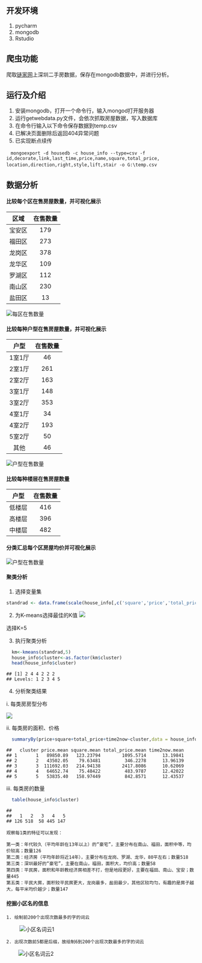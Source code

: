 ## 开发环境
 1. pycharm
 2. mongodb
 3. Rstudio
## 爬虫功能

爬取[链家网](https://sz.lianjia.com/ershoufang/)上深圳二手房数据，保存在mongodb数据中，并进行分析。

## 运行及介绍

 1. 安装mongodb，打开一个命令行，输入mongod打开服务器
 2. 运行getwebdata.py文件，会依次抓取房屋数据，写入数据库
 3. 在命令行输入以下命令保存数据到temp.csv
 4. 已解决页面删除后返回404异常问题
 5. 已实现断点续传

    `mongoexport -d housedb -c house_info --type=csv -f  
    id,decorate,link,last_time,price,name,square,total_price,
    location,direction,right,style,lift,stair -o G:\temp.csv`
    
## 数据分析
#### 比较每个区在售房屋数量，并可视化展示
 
| 区域 | 在售数量 |
| :-: | :-: |
|    宝安区 | 179 |
|    福田区 | 273 |
|    龙岗区 | 378 |
|    龙华区 | 109 |
|    罗湖区 | 112 |
|    南山区 | 230 |
|    盐田区 |  13 |

![每区在售数量](https://github.com/hiyaojie/python/raw/master/imgs/Rplot05.png)
#### 比较每种户型在售房屋数量，并可视化展示
| 户型 | 在售数量 |
| :-: | :-: |
| 1室1厅 |  46 |
| 2室1厅 | 261 |
| 2室2厅 | 163 |
| 3室1厅 | 148 |
| 3室2厅 | 353 |
| 4室1厅 |  34 |
| 4室2厅 | 193 |
| 5室2厅 |  50 |
| 其他 |  46 |

![户型在售数量](https://github.com/hiyaojie/python/raw/master/imgs/Rplot04.png)

#### 比较每种楼层在售房屋数量
| 户型 | 在售数量 |
| :-: | :-: |
| 低楼层 | 416 |
| 高楼层 | 396 |
| 中楼层 | 482 |

#### 分类汇总每个区房屋均价并可视化展示

![户型在售数量](https://github.com/hiyaojie/python/raw/master/imgs/Rplot06.png)

#### 聚类分析
 1.  选择变量集
``` r
standrad <- data.frame(scale(house_info[,c('square','price','total_price')]))
```
2. 为K-means选择最佳的K值 
![](https://github.com/hiyaojie/python/raw/master/imgs/Rplot07.png) 

  选择K=5
  
3. 执行聚类分析

``` r
  km<-kmeans(standrad,5)
  house_info$cluster<-as.factor(km$cluster)  
  head(house_info$cluster)
```

    ## [1] 2 4 4 2 2 2
    ## Levels: 1 2 3 4 5
 4. 分析聚类结果
 
i.  每类房房型分布

![](https://github.com/hiyaojie/python/raw/master/imgs/Rplot08.png) 

ii.  每类房的面积、价格

``` r
  summaryBy(price+square+total_price+time2now~cluster,data = house_info,FUN = mean)
```

    ##   cluster price.mean square.mean total_price.mean time2now.mean
    ## 1       1   89850.89   123.23794        1095.5714      13.19841
    ## 2       2   43502.05    79.63481         346.2278      13.96139
    ## 3       3  111692.03   214.94138        2417.8086      10.62069
    ## 4       4   64652.74    75.48422         483.9787      12.42022
    ## 5       5   53835.40   158.97449         842.8571      12.43537

iii.  每类房的数量
``` r
  table(house_info$cluster)
```
    ## 
    ##   1   2   3   4   5 
    ## 126 518  58 445 147

    观察每1类的特征可以发现：

    第一类：年代较久（平均年龄在13年以上）的“豪宅”，主要分布在南山、福田，面积中等，均价较高；数量126
    第二类：经济房（平均年龄将近14年），主要分布在龙岗、罗湖、龙华，80平左右；数量518
    第三类：深圳最好的“豪宅”，主要在南山，福田，面积大，均价高；数量58
    第四类：平民房，面积和年龄教经济房相差不打，但是地段更好，主要在福田、南山、宝安；数量445
    第五类：平民大房，面积较平民房更大，龙岗最多，盐田最少，其他区较均匀，有趣的是房子越大，每平米均价越少；数量147


#### 挖掘小区名的信息
    1. 绘制前200个出现次数最多的字的词云
          ![小区名词云1](https://github.com/hiyaojie/python/raw/master/imgs/Rplot02.png)
          
          
    2. 出现次数前5都是后缀，故绘制6到200个出现次数最多的字的词云
          ![小区名词云2](https://github.com/hiyaojie/python/raw/master/imgs/Rplot03.png)
       
   

   
   
